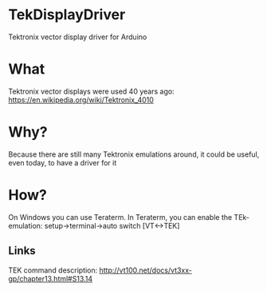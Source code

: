 # TekDisplayDriver
Tektronix vector display driver for Arduino

# What
Tektronix vector displays were used 40 years ago:
https://en.wikipedia.org/wiki/Tektronix_4010

# Why? 
Because there are still many Tektronix emulations around, it could be useful, even today, to have a driver for it

# How?

On Windows you can use Teraterm.
In Teraterm, you can enable the TEk-emulation:
setup->terminal->auto switch [VT<->TEK]

## Links
TEK command description: http://vt100.net/docs/vt3xx-gp/chapter13.html#S13.14

